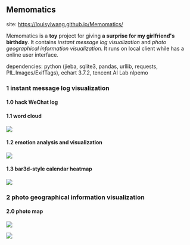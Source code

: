 ## Memomatics

site: https://louisylwang.github.io/Memomatics/

Memomatics is a **toy** project for giving **a surprise for my girlfriend's birthday**. It contains *instant message log visualization* and *photo geographical information visualization*. It runs on local client while has a online user interface. 

dependencies: python (jieba, sqlite3, pandas, urllib, requests, PIL.Images/ExifTags), echart 3.7.2, tencent AI Lab nlpemo

### 1  instant message log visualization

####  1.0 hack WeChat log 

####  1.1 word cloud

![](D:\workspace\Memomatics\assets\wordcloud.png)



####  1.2 emotion analysis and visualization

![](D:\workspace\Memomatics\assets\emo.png)



#### 1.3 bar3d-style calendar heatmap 

![](D:\workspace\Memomatics\assets\chat.png)



### 2 photo geographical information visualization 

####  2.0 photo map

![](D:\workspace\Memomatics\assets\map1.png)



![](D:\workspace\Memomatics\assets\map2.png)